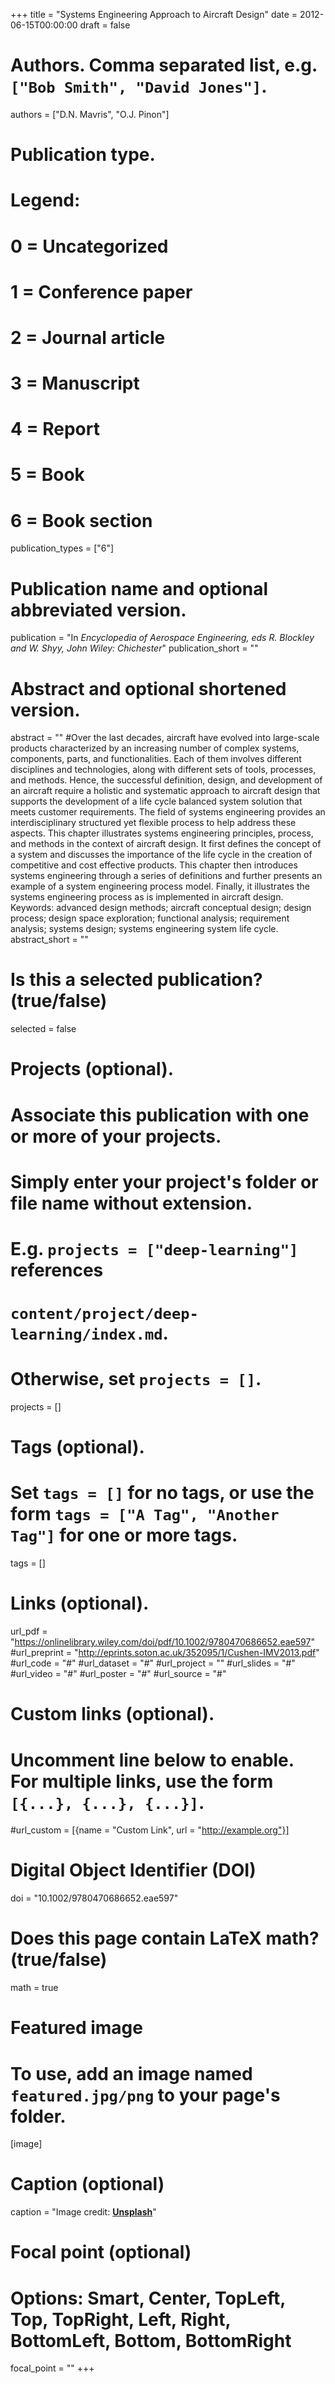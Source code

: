 +++
title = "Systems Engineering Approach to Aircraft Design"
date = 2012-06-15T00:00:00
draft = false

# Authors. Comma separated list, e.g. `["Bob Smith", "David Jones"]`.
authors = ["D.N. Mavris", "O.J. Pinon"]

# Publication type.
# Legend:
# 0 = Uncategorized
# 1 = Conference paper
# 2 = Journal article
# 3 = Manuscript
# 4 = Report
# 5 = Book
# 6 = Book section
publication_types = ["6"]

# Publication name and optional abbreviated version.
publication = "In *Encyclopedia of Aerospace Engineering, eds R. Blockley and W. Shyy, John Wiley: Chichester*"
publication_short = ""

# Abstract and optional shortened version.
abstract = ""
#Over the last decades, aircraft have evolved into large-scale products characterized by an increasing number of complex systems, components, parts, and functionalities. Each of them involves different disciplines and technologies, along with different sets of tools, processes, and methods. Hence, the successful definition, design, and development of an aircraft require a holistic and systematic approach to aircraft design that supports the development of a life cycle balanced system solution that meets customer requirements. The field of systems engineering provides an interdisciplinary structured yet flexible process to help address these aspects. This chapter illustrates systems engineering principles, process, and methods in the context of aircraft design. It first defines the concept of a system and discusses the importance of the life cycle in the creation of competitive and cost effective products. This chapter then introduces systems engineering through a series of definitions and further presents an example of a system engineering process model. Finally, it illustrates the systems engineering process as is implemented in aircraft design. Keywords: advanced design methods; aircraft conceptual design; design process; design space exploration; functional analysis; requirement analysis; systems design; systems engineering system life cycle.
abstract_short = ""

# Is this a selected publication? (true/false)
selected = false

# Projects (optional).
#   Associate this publication with one or more of your projects.
#   Simply enter your project's folder or file name without extension.
#   E.g. `projects = ["deep-learning"]` references 
#   `content/project/deep-learning/index.md`.
#   Otherwise, set `projects = []`.
projects = []

# Tags (optional).
#   Set `tags = []` for no tags, or use the form `tags = ["A Tag", "Another Tag"]` for one or more tags.
tags = []

# Links (optional).
url_pdf = "https://onlinelibrary.wiley.com/doi/pdf/10.1002/9780470686652.eae597"
#url_preprint = "http://eprints.soton.ac.uk/352095/1/Cushen-IMV2013.pdf"
#url_code = "#"
#url_dataset = "#"
#url_project = ""
#url_slides = "#"
#url_video = "#"
#url_poster = "#"
#url_source = "#"

# Custom links (optional).
#   Uncomment line below to enable. For multiple links, use the form `[{...}, {...}, {...}]`.
#url_custom = [{name = "Custom Link", url = "http://example.org"}]

# Digital Object Identifier (DOI)
doi = "10.1002/9780470686652.eae597"

# Does this page contain LaTeX math? (true/false)
math = true

# Featured image
# To use, add an image named `featured.jpg/png` to your page's folder. 
[image]
  # Caption (optional)
  caption = "Image credit: [**Unsplash**](https://unsplash.com/photos/pLCdAaMFLTE)"

  # Focal point (optional)
  # Options: Smart, Center, TopLeft, Top, TopRight, Left, Right, BottomLeft, Bottom, BottomRight
  focal_point = ""
+++

